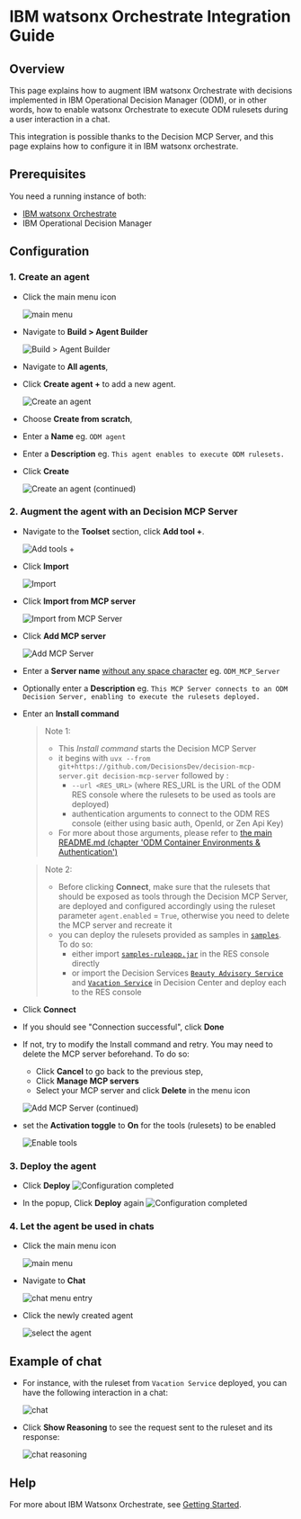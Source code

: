 # IBM watsonx Orchestrate Integration Guide

## Overview

This page explains how to augment IBM watsonx Orchestrate with decisions implemented in IBM Operational Decision Manager (ODM), or in other words, how to enable watsonx Orchestrate to execute ODM rulesets during a user interaction in a chat.

This integration is possible thanks to the Decision MCP Server, and this page explains how to configure it in IBM watsonx orchestrate.

## Prerequisites

You need a running instance of both:
- [IBM watsonx Orchestrate](https://www.ibm.com/docs/en/watsonx/watson-orchestrate/base)
- IBM Operational Decision Manager

## Configuration

### 1. Create an agent

- Click the main menu icon

   ![main menu](images/wxo-main-menu.png)

- Navigate to **Build > Agent Builder**

   ![Build > Agent Builder](images/wxo-agent-builder.png)

- Navigate to **All agents**,
- Click **Create agent +** to add a new agent. 

   ![Create an agent](images/wxo-create-agent.png)

- Choose **Create from scratch**,
- Enter a **Name** eg. `ODM agent`
- Enter a **Description** eg. `This agent enables to execute ODM rulesets.`
- Click **Create**

   ![Create an agent (continued)](images/wxo-create-agent-2.png)

### 2. Augment the agent with an Decision MCP Server

- Navigate to the **Toolset** section, click **Add tool +**.

   ![Add tools +](images/wxo-add-tool.png)

- Click **Import**

   ![Import](images/wxo-import.png)

- Click **Import from MCP server**

   ![Import from MCP Server](images/wxo-import-from-mcp-server.png)

- Click **Add MCP server**

   ![Add MCP Server](images/wxo-add-mcp-server.png)

- Enter a **Server name** <u>without any space character</u> eg. `ODM_MCP_Server`
- Optionally enter a **Description** eg. `This MCP Server connects to an ODM Decision Server, enabling to execute the rulesets deployed.`
- Enter an **Install command**
   > Note 1:
   >  - This *Install command* starts the Decision MCP Server
   >  - it begins with `uvx --from git+https://github.com/DecisionsDev/decision-mcp-server.git decision-mcp-server`
   >    followed by :
   >    - `--url <RES_URL>` (where RES_URL is the URL of the ODM RES console where the rulesets to be used as tools are deployed)
   >    - authentication arguments to connect to the ODM RES console (either using basic auth, OpenId, or Zen Api Key)
   >  - For more about those arguments, please refer to [the main README.md (chapter 'ODM Container Environments & Authentication')](../README.md#odm-container-environments--authentication)

   > Note 2:
   >  - Before clicking **Connect**, make sure that the rulesets that should be exposed as tools through the Decision MCP Server, are deployed and configured accordingly using the ruleset parameter `agent.enabled` = `True`, otherwise you need to delete the MCP server and recreate it
   >  - you can deploy the rulesets provided as samples in [`samples`](/samples/). To do so:
   >    - either import [`samples-ruleapp.jar`](/samples/samples-ruleapp.jar) in the RES console directly
   >    - or import the Decision Services [`Beauty Advisory Service`](/samples/Beauty_Advisory_Service.zip) and [`Vacation Service`](/samples/Vacation_Service.zip) in Decision Center and deploy each to the RES console  

- Click **Connect**
- If you should see "Connection successful", click **Done**
- If not, try to modify the Install command and retry. You may need to delete the MCP server beforehand. To do so:
   - Click **Cancel** to go back to the previous step,
   - Click **Manage MCP servers**
   - Select your MCP server and click **Delete** in the menu icon

   ![Add MCP Server (continued)](images/wxo-add-mcp-server-2.png)

- set the **Activation toggle** to **On** for the tools (rulesets) to be enabled

   ![Enable tools](images/wxo-enable-tools.png)

### 3. Deploy the agent

- Click **Deploy**
![Configuration completed](images/wxo-deploy.png)

- In the popup, Click **Deploy** again
![Configuration completed](images/wxo-deploy-2.png)

### 4. Let the agent be used in chats

- Click the main menu icon

   ![main menu](images/wxo-main-menu.png)

- Navigate to **Chat**

   ![chat menu entry](images/wxo-menu-chat.png)

- Click the newly created agent

   ![select the agent](images/wxo-select-agent.png)

## Example of chat

- For instance, with the ruleset from `Vacation Service` deployed, you can have the following interaction in a chat:

   ![chat](images/wxo-chat.png)

- Click **Show Reasoning** to see the request sent to the ruleset and its response:

   ![chat reasoning](images/wxo-chat-reasoning.png)


## Help

For more about IBM Watsonx Orchestrate, see [Getting Started](https://www.ibm.com/docs/en/watsonx/watson-orchestrate/base?topic=getting-started-watsonx-orchestrate).